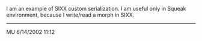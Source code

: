 I am an example of SIXX custom serialization.
I am useful only in Squeak environment, because I write/read a morph in SIXX.

---
MU 6/14/2002 11:12